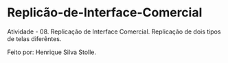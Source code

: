 # Replicão-de-Interface-Comercial
Atividade - 08. Replicação de Interface Comercial. Replicação de dois tipos de telas diferêntes.

Feito por: Henrique Silva Stolle.